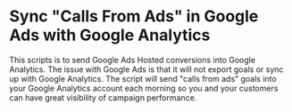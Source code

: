 # Sync "Calls From Ads" in Google Ads with Google Analytics

This scripts is to send Google Ads Hosted conversions into Google Analytics.
The issue with Google Ads is that it will not export goals or sync up with Google Analytics.
The script will send "calls from ads" goals into your Google Analytics account each morning so you and your customers can have great visibility of campaign performance.
